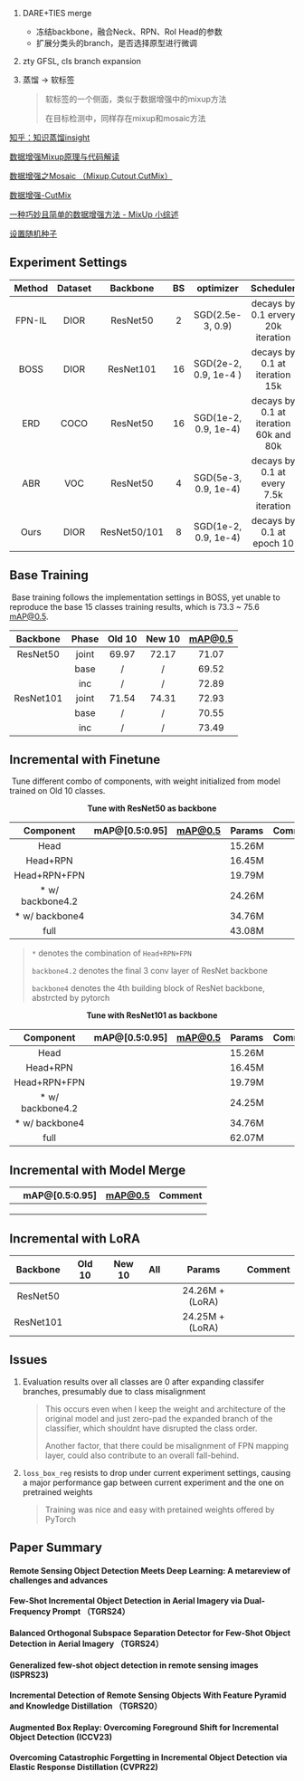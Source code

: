 1.   DARE+TIES merge

     -   冻结backbone，融合Neck、RPN、RoI Head的参数
     -   扩展分类头的branch，是否选择原型进行微调
     
2.   zty GFSL, cls branch expansion

4.   蒸馏 → 软标签

     >软标签的一个侧面，类似于数据增强中的mixup方法
     >
     >在目标检测中，同样存在mixup和mosaic方法


[知乎：知识蒸馏insight](https://www.zhihu.com/question/309808462/answer/2649118476)

[数据增强Mixup原理与代码解读](https://blog.csdn.net/ooooocj/article/details/126070745)

[数据增强之Mosaic （Mixup,Cutout,CutMix）](https://zhuanlan.zhihu.com/p/405639109)

[数据增强-CutMix](https://zhuanlan.zhihu.com/p/516305068)

[一种巧妙且简单的数据增强方法 - MixUp 小综述](https://zhuanlan.zhihu.com/p/407089225)

[设置随机种子](https://www.zhihu.com/question/4070120479/answer/37568875429)

## Experiment Settings

| Method | Dataset |   Backbone   |  BS  |       optimizer       |               Scheduler                | Rounds |
| :----: | :-----: | :----------: | :--: | :-------------------: | :------------------------------------: | :----: |
| FPN-IL |  DIOR   |   ResNet50   |  2   |   SGD(2.5e-3, 0.9)    |   decays by 0.1 ervery 20k iteration   |  60k   |
|  BOSS  |  DIOR   |  ResNet101   |  16  | SGD(2e-2, 0.9, 1e-4 ) |     decays by 0.1 at iteration 15k     |  18k   |
|  ERD   |  COCO   |   ResNet50   |  16  | SGD(1e-2, 0.9, 1e-4)  | decays by 0.1 at iteration 60k and 80k |  90k   |
|  ABR   |   VOC   |   ResNet50   |  4   | SGD(5e-3, 0.9, 1e-4)  | decays by 0.1 at every 7.5k iteration  |  10k   |
|  Ours  |  DIOR   | ResNet50/101 |  8   | SGD(1e-2, 0.9, 1e-4)  |       decays by 0.1 at epoch 10        |  15e   |



## Base Training

​		Base training follows the implementation settings in BOSS, yet unable to reproduce the base 15 classes training results, which is 73.3 ~ 75.6 mAP@0.5.

| Backbone  | Phase | Old 10 | New 10 | mAP@0.5 |
| :-------: | :---: | :----: | :----: | :-----: |
| ResNet50  | joint | 69.97  | 72.17  |  71.07  |
|           | base  |   /    |   /    |  69.52  |
|           |  inc  |   /    |   /    |  72.89  |
| ResNet101 | joint | 71.54  | 74.31  |  72.93  |
|           | base  |   /    |   /    |  70.55  |
|           |  inc  |   /    |   /    |  73.49  |



## Incremental with Finetune

​		Tune different combo of components, with weight initialized from model trained on Old 10 classes.

<center><b>Tune with ResNet50 as backbone</b></center>

|    Component     | mAP@[0.5:0.95] | mAP@0.5 | Params | Comment |
| :--------------: | :------------: | :-----: | :----: | :-----: |
|       Head       |                |         | 15.26M |         |
|     Head+RPN     |                |         | 16.45M |         |
|   Head+RPN+FPN   |                |         | 19.79M |         |
| * w/ backbone4.2 |                |         | 24.26M |         |
|  * w/ backbone4  |                |         | 34.76M |         |
|       full       |                |         | 43.08M |         |

>`*` denotes the combination of `Head+RPN+FPN`
>
>`backbone4.2` denotes the final 3 conv layer of ResNet backbone
>
>`backbone4` denotes the 4th building block of ResNet backbone, abstrcted by pytorch

<center><b>Tune with ResNet101 as backbone</b></center>

|    Component     | mAP@[0.5:0.95] | mAP@0.5 | Params | Comment |
| :--------------: | :------------: | :-----: | :----: | :-----: |
|       Head       |                |         | 15.26M |         |
|     Head+RPN     |                |         | 16.45M |         |
|   Head+RPN+FPN   |                |         | 19.79M |         |
| * w/ backbone4.2 |                |         | 24.25M |         |
|  * w/ backbone4  |                |         | 34.76M |         |
|       full       |                |         | 62.07M |         |



## Incremental with Model Merge

|      | mAP@[0.5:0.95] | mAP@0.5 | Comment |
| :--: | :------------: | :-----: | :-----: |
|      |                |         |         |
|      |                |         |         |
|      |                |         |         |



## Incremental with LoRA

| Backbone  | Old 10 | New 10 | All  |     Params      | Comment |
| :-------: | :----: | :----: | :--: | :-------------: | :-----: |
| ResNet50  |        |        |      | 24.26M + (LoRA) |         |
| ResNet101 |        |        |      | 24.25M + (LoRA) |         |



## Issues

1.   Evaluation results over all classes are 0 after expanding classifer branches, presumably due to class misalignment

     >This occurs even when I keep the weight and architecture of the original model and just zero-pad the expanded branch of the classifier, which shouldnt have disrupted the class order.
     >
     >Another factor, that there could be misalignment of FPN mapping layer, could also contribute to an overall fall-behind.

2.   `loss_box_reg` resists to drop under current experiment settings, causing a major performance gap between current experiment and the one on pretrained weights

     >Training was nice and easy with pretained weights offered by PyTorch




## Paper Summary

#### Remote Sensing Object Detection Meets Deep Learning: A metareview of challenges and advances



#### Few-Shot Incremental Object Detection in Aerial Imagery via Dual-Frequency Prompt （TGRS24）



#### Balanced Orthogonal Subspace Separation Detector for Few-Shot Object Detection in Aerial Imagery （TGRS24）



#### Generalized few-shot object detection in remote sensing images (ISPRS23)



#### Incremental Detection of Remote Sensing Objects With Feature Pyramid and Knowledge Distillation （TGRS20）



#### Augmented Box Replay: Overcoming Foreground Shift for Incremental Object Detection (ICCV23)



#### Overcoming Catastrophic Forgetting in Incremental Object Detection via Elastic Response Distillation (CVPR22)

